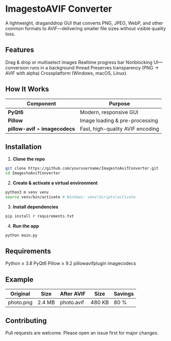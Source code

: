 # ImagestoAVIF Converter

A lightweight, draganddrop GUI that converts PNG, JPEG, WebP, and other common formats to AVIF—delivering smaller file sizes without visible quality loss.

## Features
 Drag & drop or multiselect images 
 Realtime progress bar 
 Nonblocking UI—conversion runs in a background thread 
 Preserves transparency (PNG → AVIF with alpha) 
 Crossplatform (Windows, macOS, Linux)

## How It Works
| Component                         | Purpose                          |
| --------------------------------- | -------------------------------- |
| **PyQt6**                         | Modern, responsive GUI           |
| **Pillow**                        | Image loading & pre-processing   |
| **pillow-avif** + **imagecodecs** | Fast, high-quality AVIF encoding |

## Installation

1. **Clone the repo**
 ```bash
 git clone https://github.com/yourusername/ImagestoAvifConverter.git
 cd ImagestoAvifConverter
 ```

2. **Create & activate a virtual environment**
 ```bash
 python3 m venv venv
 source venv/bin/activate # Windows: venv\Scripts\activate
 ```

3. **Install dependencies**
 ```bash
 pip install r requirements.txt
 ```

4. **Run the app**
 ```bash
 python main.py
 ```

## Requirements
 Python ≥ 3.8
 PyQt6
 Pillow ≥ 9.2
 pillowavifplugin
 imagecodecs

## Example
| Original  | Size   | After AVIF | Size   | Savings |
| --------- | ------ | ---------- | ------ | ------- |
| photo.png | 2.4 MB | photo.avif | 480 KB | 80 %    |


## Contributing
Pull requests are welcome. Please open an issue first for major changes.

